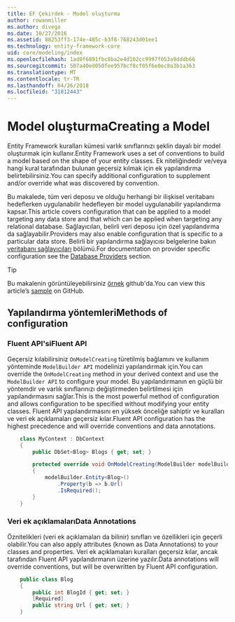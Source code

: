 ```yaml
---
title: EF Çekirdek - Model oluşturma
author: rowanmiller
ms.author: divega
ms.date: 10/27/2016
ms.assetid: 88253ff3-174e-485c-b3f8-768243d01ee1
ms.technology: entity-framework-core
uid: core/modeling/index
ms.openlocfilehash: 1ad0f6891fbc8ba2e4d102cc9997f053a9dddb66
ms.sourcegitcommit: 507a40ed050fee957bcf8cf05f6e0ec8a3b1a363
ms.translationtype: MT
ms.contentlocale: tr-TR
ms.lasthandoff: 04/26/2018
ms.locfileid: "31812443"
---
```

# <a name="creating-a-model"></a><span data-ttu-id="6c7ce-102">Model oluşturma</span><span class="sxs-lookup"><span data-stu-id="6c7ce-102">Creating a Model</span></span>

<span data-ttu-id="6c7ce-103">Entity Framework kuralları kümesi varlık sınıflarınızı şeklin dayalı bir model oluşturmak için kullanır.</span><span class="sxs-lookup"><span data-stu-id="6c7ce-103">Entity Framework uses a set of conventions to build a model based on the shape of your entity classes.</span></span> <span data-ttu-id="6c7ce-104">Ek niteliğindedir ve/veya hangi kural tarafından bulunan geçersiz kılmak için ek yapılandırma belirtebilirsiniz.</span><span class="sxs-lookup"><span data-stu-id="6c7ce-104">You can specify additional configuration to supplement and/or override what was discovered by convention.</span></span>

<span data-ttu-id="6c7ce-105">Bu makalede, tüm veri deposu ve olduğu herhangi bir ilişkisel veritabanı hedeflerken uygulanabilir hedefleyen bir model uygulanabilir yapılandırma kapsar.</span><span class="sxs-lookup"><span data-stu-id="6c7ce-105">This article covers configuration that can be applied to a model targeting any data store and that which can be applied when targeting any relational database.</span></span> <span data-ttu-id="6c7ce-106">Sağlayıcıları, belirli veri deposu için özel yapılandırma da sağlayabilir.</span><span class="sxs-lookup"><span data-stu-id="6c7ce-106">Providers may also enable configuration that is specific to a particular data store.</span></span> <span data-ttu-id="6c7ce-107">Belirli bir yapılandırma sağlayıcısı belgelerine bakın [veritabanı sağlayıcıları](../providers/index.md) bölümü.</span><span class="sxs-lookup"><span data-stu-id="6c7ce-107">For documentation on provider specific configuration see the [Database Providers](../providers/index.md) section.</span></span>

> [!TIP]  
> <span data-ttu-id="6c7ce-108">Bu makalenin görüntüleyebilirsiniz [örnek](https://github.com/aspnet/EntityFramework.Docs/tree/master/samples) github'da.</span><span class="sxs-lookup"><span data-stu-id="6c7ce-108">You can view this article’s [sample](https://github.com/aspnet/EntityFramework.Docs/tree/master/samples) on GitHub.</span></span>

## <a name="methods-of-configuration"></a><span data-ttu-id="6c7ce-109">Yapılandırma yöntemleri</span><span class="sxs-lookup"><span data-stu-id="6c7ce-109">Methods of configuration</span></span>

### <a name="fluent-api"></a><span data-ttu-id="6c7ce-110">Fluent API'si</span><span class="sxs-lookup"><span data-stu-id="6c7ce-110">Fluent API</span></span>

<span data-ttu-id="6c7ce-111">Geçersiz kılabilirsiniz `OnModelCreating` türetilmiş bağlamını ve kullanım yönteminde `ModelBuilder API` modelinizi yapılandırmak için.</span><span class="sxs-lookup"><span data-stu-id="6c7ce-111">You can override the `OnModelCreating` method in your derived context and use the `ModelBuilder API` to configure your model.</span></span> <span data-ttu-id="6c7ce-112">Bu yapılandırmanın en güçlü bir yöntemdir ve varlık sınıflarınızı değiştirmeden belirtilmesi için yapılandırmasını sağlar.</span><span class="sxs-lookup"><span data-stu-id="6c7ce-112">This is the most powerful method of configuration and allows configuration to be specified without modifying your entity classes.</span></span> <span data-ttu-id="6c7ce-113">Fluent API yapılandırmasını en yüksek önceliğe sahiptir ve kuralları ve veri ek açıklamaları geçersiz kılar.</span><span class="sxs-lookup"><span data-stu-id="6c7ce-113">Fluent API configuration has the highest precedence and will override conventions and data annotations.</span></span>

<!-- [!code-csharp[Main](samples/core/Modeling/FluentAPI/Samples/Required.cs?range=5-15&highlight=5-10)] -->

``` csharp
    class MyContext : DbContext
    {
        public DbSet<Blog> Blogs { get; set; }

        protected override void OnModelCreating(ModelBuilder modelBuilder)
        {
            modelBuilder.Entity<Blog>()
                .Property(b => b.Url)
                .IsRequired();
        }
    }
```

### <a name="data-annotations"></a><span data-ttu-id="6c7ce-114">Veri ek açıklamaları</span><span class="sxs-lookup"><span data-stu-id="6c7ce-114">Data Annotations</span></span>

<span data-ttu-id="6c7ce-115">Öznitelikleri (veri ek açıklamaları da bilinir) sınıfları ve özellikleri için geçerli olabilir.</span><span class="sxs-lookup"><span data-stu-id="6c7ce-115">You can also apply attributes (known as Data Annotations) to your classes and properties.</span></span> <span data-ttu-id="6c7ce-116">Veri ek açıklamaları kuralları geçersiz kılar, ancak tarafından Fluent API yapılandırmanın üzerine yazılır.</span><span class="sxs-lookup"><span data-stu-id="6c7ce-116">Data annotations will override conventions, but will be overwritten by Fluent API configuration.</span></span>

<!-- [!code-csharp[Main](samples/core/Modeling/DataAnnotations/Samples/Required.cs?range=11-16&highlight=4)] -->
``` csharp
    public class Blog
    {
        public int BlogId { get; set; }
        [Required]
        public string Url { get; set; }
    }
```
